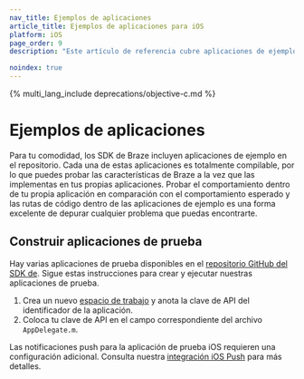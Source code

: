 ```yaml
---
nav_title: Ejemplos de aplicaciones
article_title: Ejemplos de aplicaciones para iOS
platform: iOS
page_order: 9
description: "Este artículo de referencia cubre aplicaciones de ejemplo para iOS."

noindex: true
---
```


{% multi_lang_include deprecations/objective-c.md %}

# Ejemplos de aplicaciones

Para tu comodidad, los SDK de Braze incluyen aplicaciones de ejemplo en el repositorio. Cada una de estas aplicaciones es totalmente compilable, por lo que puedes probar las características de Braze a la vez que las implementas en tus propias aplicaciones. Probar el comportamiento dentro de tu propia aplicación en comparación con el comportamiento esperado y las rutas de código dentro de las aplicaciones de ejemplo es una forma excelente de depurar cualquier problema que puedas encontrarte.

## Construir aplicaciones de prueba
Hay varias aplicaciones de prueba disponibles en el [repositorio GitHub del SDK de](https://github.com/appboy/appboy-ios-sdk "iOSRepositorio GitHub de iOS de Appboy"). Sigue estas instrucciones para crear y ejecutar nuestras aplicaciones de prueba.

1. Crea un nuevo [espacio de trabajo]({{site.baseurl}}/developer_guide/platform_wide/app_group_configuration/#creating-your-app-group-in-my-apps) y anota la clave de API del identificador de la aplicación.
2. Coloca tu clave de API en el campo correspondiente del archivo `AppDelegate.m`.

Las notificaciones push para la aplicación de prueba iOS requieren una configuración adicional. Consulta nuestra [integración iOS Push]({{site.baseurl}}/developer_guide/platform_integration_guides/ios/push_notifications/integration/) para más detalles.

